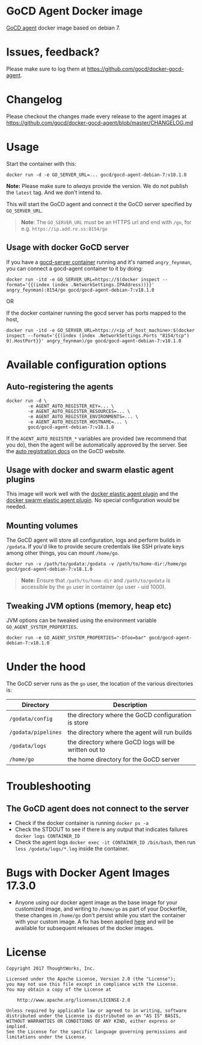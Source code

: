 # GoCD Agent Docker image

[GoCD agent](https://www.gocd.io) docker image based on debian 7.

# Issues, feedback?

Please make sure to log them at https://github.com/gocd/docker-gocd-agent.

# Changelog

Please checkout the changes made every release to the agent images at https://github.com/gocd/docker-gocd-agent/blob/master/CHANGELOG.md

# Usage

Start the container with this:

```
docker run -d -e GO_SERVER_URL=... gocd/gocd-agent-debian-7:v18.1.0
```

**Note:** Please make sure to *always* provide the version. We do not publish the `latest` tag. And we don't intend to.

This will start the GoCD agent and connect it the GoCD server specified by `GO_SERVER_URL`.

> **Note**: The `GO_SERVER_URL` must be an HTTPS url and end with `/go`, for e.g. `https://ip.add.re.ss:8154/go`

## Usage with docker GoCD server

If you have a [gocd-server container](https://hub.docker.com/r/gocd/gocd-server/) running and it's named `angry_feynman`, you can connect a gocd-agent container to it by doing:

```
docker run -itd -e GO_SERVER_URL=https://$(docker inspect --format='{{(index (index .NetworkSettings.IPAddress))}}' angry_feynman):8154/go gocd/gocd-agent-debian-7:v18.1.0
```
OR

If the docker container running the gocd server has ports mapped to the host,

```
docker run -itd -e GO_SERVER_URL=https://<ip_of_host_machine>:$(docker inspect --format='{{(index (index .NetworkSettings.Ports "8154/tcp") 0).HostPort}}' angry_feynman)/go gocd/gocd-agent-debian-7:v18.1.0
```

# Available configuration options

## Auto-registering the agents

```
docker run -d \
        -e AGENT_AUTO_REGISTER_KEY=... \
        -e AGENT_AUTO_REGISTER_RESOURCES=... \
        -e AGENT_AUTO_REGISTER_ENVIRONMENTS=... \
        -e AGENT_AUTO_REGISTER_HOSTNAME=... \
        gocd/gocd-agent-debian-7:v18.1.0
```

If the `AGENT_AUTO_REGISTER_*` variables are provided (we recommend that you do), then the agent will be automatically approved by the server. See the [auto registration docs](https://docs.gocd.io/current/advanced_usage/agent_auto_register.html) on the GoCD website.

## Usage with docker and swarm elastic agent plugins

This image will work well with the [docker elastic agent plugin](https://github.com/gocd-contrib/docker-elastic-agents) and the [docker swarm elastic agent plugin](https://github.com/gocd-contrib/docker-swarm-elastic-agents). No special configuration would be needed.

## Mounting volumes

The GoCD agent will store all configuration, logs and perform builds in `/godata`. If you'd like to provide secure credentials like SSH private keys among other things, you can mount `/home/go`.

```
docker run -v /path/to/godata:/godata -v /path/to/home-dir:/home/go gocd/gocd-agent-debian-7:v18.1.0
```

> **Note:** Ensure that `/path/to/home-dir` and `/path/to/godata` is accessible by the `go` user in container (`go` user - uid 1000).

## Tweaking JVM options (memory, heap etc)

JVM options can be tweaked using the environment variable `GO_AGENT_SYSTEM_PROPERTIES`.

```
docker run -e GO_AGENT_SYSTEM_PROPERTIES="-Dfoo=bar" gocd/gocd-agent-debian-7:v18.1.0
```

# Under the hood

The GoCD server runs as the `go` user, the location of the various directories is:

| Directory           | Description                                                                      |
|---------------------|----------------------------------------------------------------------------------|
| `/godata/config`    | the directory where the GoCD configuration is store                              |
| `/godata/pipelines` | the directory where the agent will run builds                                    |
| `/godata/logs`      | the directory where GoCD logs will be written out to                             |
| `/home/go`          | the home directory for the GoCD server                                           |

# Troubleshooting

## The GoCD agent does not connect to the server

- Check if the docker container is running `docker ps -a`
- Check the STDOUT to see if there is any output that indicates failures `docker logs CONTAINER_ID`
- Check the agent logs `docker exec -it CONTAINER_ID /bin/bash`, then run `less /godata/logs/*.log` inside the container.

# Bugs with Docker Agent Images 17.3.0

* Anyone using our docker agent image as the base image for your customized image, and writing to `/home/go` as part of your Dockerfile, these changes in `/home/go` don't persist while you start the container with your custom image.
 A fix has been applied [here](https://github.com/gocd/docker-gocd-agent/commit/27b8772) and will be available for subsequent releases of the docker images.


# License

```plain
Copyright 2017 ThoughtWorks, Inc.

Licensed under the Apache License, Version 2.0 (the "License");
you may not use this file except in compliance with the License.
You may obtain a copy of the License at

    http://www.apache.org/licenses/LICENSE-2.0

Unless required by applicable law or agreed to in writing, software
distributed under the License is distributed on an "AS IS" BASIS,
WITHOUT WARRANTIES OR CONDITIONS OF ANY KIND, either express or implied.
See the License for the specific language governing permissions and
limitations under the License.
```
